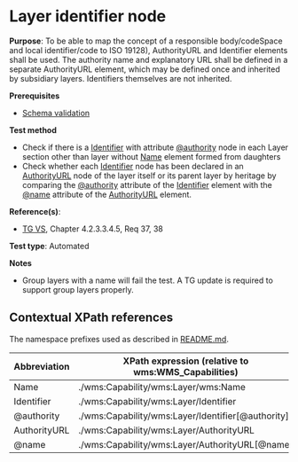 # Layer identifier node

**Purpose**: To be able to map the concept of a responsible body/codeSpace and local identifier/code to ISO 19128), AuthorityURL and Identifier elements shall be used. The authority name and explanatory URL shall be defined in a separate AuthorityURL element, which may be defined once and inherited by subsidiary layers. Identifiers themselves are not inherited.

**Prerequisites**

* [Schema validation](http://inspire.ec.europa.eu/id/ats/view-service/3.11/iso-19128/schema-validation)

**Test method**

* Check if there is a [Identifier](#Identifier) with attribute [@authority](#authority) node in each Layer section other than layer without [Name](#Name) element formed from daughters
* Check whether each [Identifier](#Identifier) node has been declared in an [AuthorityURL](#AuthorityURL) node of the layer itself or its parent layer by heritage by comparing the [@authority](#authority) attribute of the [Identifier](#Identifier) element with the [@name](#AuthorityURLName) attribute of the [AuthorityURL](#AuthorityURL) element.

**Reference(s)**:
* [TG VS](http://inspire.ec.europa.eu/id/ats/view-service/3.11/iso-19128/README#ref_TG_VS), Chapter 4.2.3.3.4.5, Req 37, 38

**Test type**: Automated

**Notes**
* Group layers with a name will fail the test. A TG update is required to support group layers properly.

## Contextual XPath references

The namespace prefixes used as described in [README.md](http://inspire.ec.europa.eu/id/ats/view-service/3.11/iso-19128/README#namespaces).

Abbreviation                                               |  XPath expression (relative to wms:WMS_Capabilities)
---------------------------------------------------------- | -------------------------------------------------------------------------
Name <a name="Name"></a>   | ./wms:Capability/wms:Layer/wms:Name
Identifier <a name="Identifier"></a>   | ./wms:Capability/wms:Layer/Identifier
@authority <a name="authority"></a>   | ./wms:Capability/wms:Layer/Identifier[@authority]
AuthorityURL <a name="AuthorityURL"></a>   | ./wms:Capability/wms:Layer/AuthorityURL
@name <a name="AuthorityURLName"></a>   | ./wms:Capability/wms:Layer/AuthorityURL[@name]
